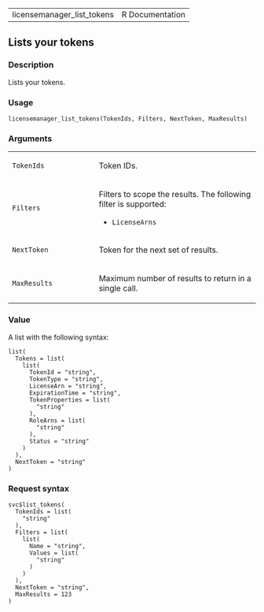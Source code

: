 <table style="width: 100%;">
<tbody>
<tr class="odd">
<td>licensemanager_list_tokens</td>
<td style="text-align: right;">R Documentation</td>
</tr>
</tbody>
</table>

## Lists your tokens

### Description

Lists your tokens.

### Usage

    licensemanager_list_tokens(TokenIds, Filters, NextToken, MaxResults)

### Arguments

<table>
<colgroup>
<col style="width: 35%" />
<col style="width: 65%" />
</colgroup>
<tbody>
<tr class="odd">
<td><code
id="licensemanager_list_tokens_:_TokenIds">TokenIds</code></td>
<td><p>Token IDs.</p></td>
</tr>
<tr class="even">
<td><code id="licensemanager_list_tokens_:_Filters">Filters</code></td>
<td><p>Filters to scope the results. The following filter is
supported:</p>
<ul>
<li><p><code>LicenseArns</code></p></li>
</ul></td>
</tr>
<tr class="odd">
<td><code
id="licensemanager_list_tokens_:_NextToken">NextToken</code></td>
<td><p>Token for the next set of results.</p></td>
</tr>
<tr class="even">
<td><code
id="licensemanager_list_tokens_:_MaxResults">MaxResults</code></td>
<td><p>Maximum number of results to return in a single call.</p></td>
</tr>
</tbody>
</table>

### Value

A list with the following syntax:

    list(
      Tokens = list(
        list(
          TokenId = "string",
          TokenType = "string",
          LicenseArn = "string",
          ExpirationTime = "string",
          TokenProperties = list(
            "string"
          ),
          RoleArns = list(
            "string"
          ),
          Status = "string"
        )
      ),
      NextToken = "string"
    )

### Request syntax

    svc$list_tokens(
      TokenIds = list(
        "string"
      ),
      Filters = list(
        list(
          Name = "string",
          Values = list(
            "string"
          )
        )
      ),
      NextToken = "string",
      MaxResults = 123
    )
